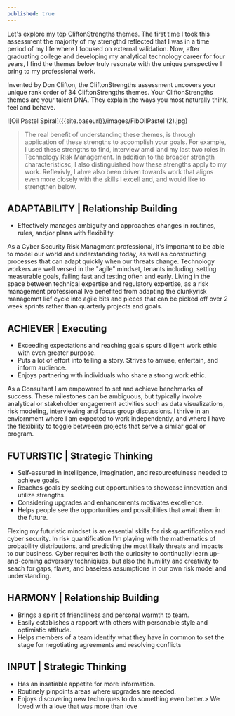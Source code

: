```yaml
---
published: true
---
```

Let's explore my top CliftonStrengths themes. The first time I took this assessment the majority of my strengthd reflected that I was in a time period of my life where I focused on external validation. Now, after graduating college and developing my analytical technology career for four years, I find the themes below truly resonate with the unique perspective I bring to my professional work.

Invented by Don Clifton, the CliftonStrengths assessment uncovers your unique rank order of 34 CliftonStrengths themes. Your CliftonStrengths themes are your talent DNA. They explain the ways you most naturally think, feel and behave.

![Oil Pastel Spiral]({{site.baseurl}}/images/FibOilPastel (2).jpg)

> The real benefit of understanding these themes, is through application of these strengths to accomplish your goals. For example, I used these strengths to find, interview amd land my last two roles in Technology Risk Management. In addition to the broader strength characteristicsc, I also distinguished how these strengths apply to my work. Reflexivly, I ahve also been driven towards work that aligns even more closely with the skills I excell and, and would like to strengthen below.

## ADAPTABILITY | Relationship Building
- Effectively manages ambiguity and approaches changes in routines, rules, and/or plans with flexibility.

As a Cyber Security Risk Managment professional, it's important to be able to model our world and understanding today, as well as constructing processes that can adapt quickly when our threats change. Technology workers are well versed in the "agile" mindset, tenants including, setting measurable goals, failing fast and testing often and early. Living in the space between technical expertise and regulatory expertise, as a risk management professional Ive benefited from adapting the clunkyrisk managemnt lief cycle into agile bits and pieces that can be picked off over 2 week sprints rather than quarterly projects and goals.

## ACHIEVER | Executing
- Exceeding expectations and reaching goals spurs diligent work ethic with even greater purpose.
- Puts a lot of effort into telling a story. Strives to amuse, entertain, and inform audience.
- Enjoys partnering with individuals who share a strong work ethic.

As a Consultant I am empowered to set and achieve benchmarks of success. These milestones can be ambiguous, but typically involve analytical or stakeholder engagement activities such as data visualizations, risk modeling, interviewing and focus group discussions. I thrive in an enviornment where I am expected to work independently, and where I have the flexibility to toggle betweeen projects that serve a similar goal or program.

## FUTURISTIC | Strategic Thinking
- Self-assured in intelligence, imagination, and resourcefulness needed to achieve goals.
- Reaches goals by seeking out opportunities to showcase innovation and utilize strengths.
- Considering upgrades and enhancements motivates excellence.
- Helps people see the opportunities and possibilities that await them in the future.

Flexing my futuristic mindset is an essential skills for risk quantification and cyber security. In risk quantification I'm playing with the mathematics of probability distributions, and predicting the most likely threats and impacts to our business. Cyber requires both the curiosity to continually learn up-and-coming adversary techniqiues, but also the humility and creativity to seach for gaps, flaws, and baseless assumptions in our own risk model and understanding.

## HARMONY | Relationship Building
- Brings a spirit of friendliness and personal warmth to team.
- Easily establishes a rapport with others with personable style and optimistic attitude.
- Helps members of a team identify what they have in common to set the stage for negotiating agreements and resolving conflicts

## INPUT | Strategic Thinking
- Has an insatiable appetite for more information.
- Routinely pinpoints areas where upgrades are needed.
- Enjoys discovering new techniques to do something even better.> We loved with a love that was more than love
